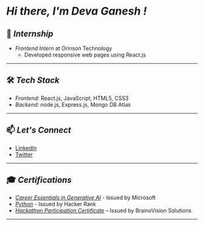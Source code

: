 # *Hi there, I'm Deva Ganesh !*  

## 💼 *Internship*  
- *Frontend Intern* at Orinson Technology  
  - Developed responsive web pages using React.js  
---
## 🛠 *Tech Stack*  
- *Frontend:* React.js, JavaScript, HTML5, CSS3
- *Backend:* node.js, Express.js, Mongo DB Atlas  
---

## 📫 *Let's Connect*  
- [LinkedIn](https://www.linkedin.com/in/deva-ganesh-vatturi-152a36296?utm_source=share&utm_campaign=share_via&utm_content=profile&utm_medium=android_app)  
- [Twitter](https://x.com/devaganesh1909/)  
---

## 🎓 *Certifications*  
- [*Career Essentials in Generative AI*](https://www.linkedin.com/learning/certificates/c254c47f2d60fa9912dd70d4e910d1a496de5bb68970cd792210e808781c6bcc) - Issued by Microsoft 
- [*Python*](https://www.hackerrank.com/certificates/8fd81a25e357) - Issued by Hacker Rank
- [*Hackathon Participation Certificate*](https://your-hackathon-certification-link) – Issued by BrainoVision Solutions

---
